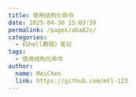 ```yaml
---
title: 使用结构化命令
date: 2025-04-30 15:03:39
permalink: /pages/aba82c/
categories:
  - 《Shell教程》笔记
tags:
  - 使用结构化命令
author:
  name: MeiChen
  link: https://github.com/mtl-123
---
```

